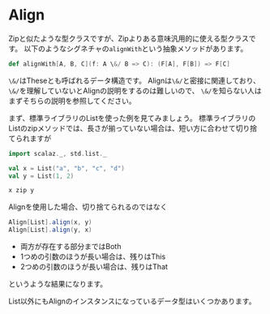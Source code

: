 # Align

Zipと似たような型クラスですが、Zipよりある意味汎用的に使える型クラスです。
以下のようなシグネチャの`alignWith`という抽象メソッドがあります。

```scala
def alignWith[A, B, C](f: A \&/ B => C): (F[A], F[B]) => F[C]
```

`\&/`はTheseとも呼ばれるデータ構造です。
Alignは`\&/`と密接に関連しており、`\&/`を理解していないとAlignの説明をするのは難しいので、
`\&/`を知らない人はまずそちらの説明を参照してください。


まず、標準ライブラリのListを使った例を見てみましょう。
標準ライブラリのListのzipメソッドでは、長さが揃っていない場合は、短い方に合わせて切り捨てられますが


```scala mdoc:invisible
import scalaz._, std.list._
```

```scala mdoc:silent
val x = List("a", "b", "c", "d")
val y = List(1, 2)
```

```scala mdoc
x zip y
```

Alignを使用した場合、切り捨てられるのではなく

```scala mdoc
Align[List].align(x, y)
Align[List].align(y, x)
```

- 両方が存在する部分まではBoth
- 1つめの引数のほうが長い場合は、残りはThis
- 2つめの引数のほうが長い場合は、残りはThat

というような結果になります。

List以外にもAlignのインスタンスになっているデータ型はいくつかあります。
